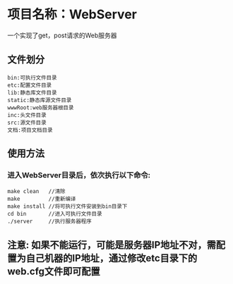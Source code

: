 # 项目名称：WebServer
一个实现了get，post请求的Web服务器
## 文件划分
    bin:可执行文件目录
    etc:配置文件目录
    lib:静态库文件目录
    static:静态库源文件目录
    wwwRoot:web服务器根目录
    inc:头文件目录
    src:源文件目录
    文档:项目文档目录
## 使用方法
### **进入WebServer目录后，依次执行以下命令:**
    make clean   //清除
    make         //重新编译
    make install //将可执行文件安装到bin目录下
    cd bin       //进入可执行文件目录
    ./server     //执行服务器程序
## **注意: 如果不能运行，可能是服务器IP地址不对，需配置为自己机器的IP地址，通过修改etc目录下的web.cfg文件即可配置**
